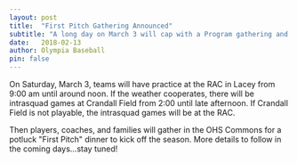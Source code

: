 ```yaml
---
layout: post
title:  "First Pitch Gathering Announced"
subtitle: "A long day on March 3 will cap with a Program gathering and potluck."
date:   2018-02-13
author: Olympia Baseball
pin: false
---
```


On Saturday, March 3, teams will have practice at the RAC in Lacey from 9:00 am until around noon.  If the weather cooperates, there will be intrasquad games at Crandall Field from 2:00 until late afternoon.
If Crandall Field is not playable, the intrasquad games will be at the RAC.

Then players, coaches, and families will gather in the OHS Commons for a potluck "First Pitch" dinner to kick off the season.  More details to follow in the coming days...stay tuned!
